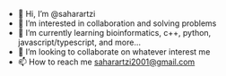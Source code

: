 - 👋 Hi, I’m @saharartzi
- 👀 I’m interested in collaboration and solving problems
- 🌱 I’m currently learning bioinformatics, c++, python, javascript/typescript, and more... 
- 💞️ I’m looking to collaborate on whatever interest me
- 📫 How to reach me saharartzi2001@gmail.com

<!---
saharartzi/saharartzi is a ✨ special ✨ repository because its `README.md` (this file) appears on your GitHub profile.
You can click the Preview link to take a look at your changes.
--->
